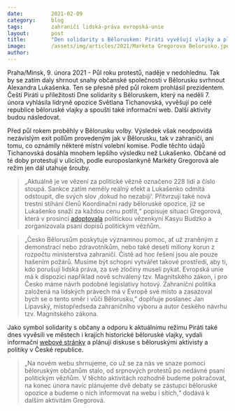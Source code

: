 ```yaml
---
date:         2021-02-09 
category:     blog
tags:         zahraničí lidská-práva evropská-unie
layout:       post
title:        "Den solidarity s Běloruskem: Piráti vyvěšují vlajky a plánují stupňovat tlak"
image:        /assets/img/articles/2021/Marketa Gregorova Belorusko.jpeg
author:       
---
```


Praha/Minsk, 9. února 2021 - Půl roku protestů, naděje v nedohlednu. Tak by se zatím daly shrnout snahy občanské společnosti v Bělorusku svrhnout Alexandra Lukašenka. Ten se přesně před půl rokem prohlásil prezidentem. Čeští Piráti u příležitosti Dne solidarity s Běloruskem, který na neděli 7. února vyhlásila lídryně opozice Světlana Tichanovská, vyvěšují po celé republice běloruské vlajky a spouští také informační web. Další aktivity budou následovat.

 

Před půl rokem proběhly v Bělorusku volby. Výsledek však neodpovídá nezávislým exit pollům provedeným jak v Bělorusku, tak v zahraničí, ani tomu, co oznámily některé místní volební komise. Podle těchto údajů Tichanovská dosáhla mnohem lepšího výsledku než Lukašenko. Občané od té doby protestují v ulicích, podle europoslankyně Markéty Gregorová ale režim jen dál utahuje šrouby.

 

> „Aktuálně je ve vězení za politické vězně označeno 228 lidí a číslo stoupá. Sankce zatím neměly reálný efekt a Lukašenko odmítá odstoupit, dle svých slov ‚dokud ho nezabijí‘. Přitvrzují také nová trestní stíhání členů Koordinační rady běloruské opozice, již se Lukašenko snaží za každou cenu potřít,“ popisuje situaci Gregorová, která v prosinci [adoptovala](https://www.pirati.cz/tiskove-zpravy/gregorova-adoptovala-politickou-vezenkyni.html) politickou vězenkyni Kasyu Budzko a zorganizovala psaní dopisů politickým vězňům.

 

> „Česko Bělorusům poskytuje významnou pomoc, ať už zraněným z demonstrací nebo zdravotníkům, nebo také deseti miliony korun z rozpočtu ministerstva zahraničí. Čistě ad hoc řešení jsou ale pouze hašením požárů. Musíme být schopni vytvářet takové prostředí, aby ti, kdo porušují lidská práva, za své zločiny museli pykat. Evropská unie má k dispozici například nově schválený tzv. Magnitského zákon, i pro Česko máme návrh podobné legislativy hotový. Zahraniční politika založená na lidských právech má v Evropě své místo a zasazoval bych se o tento směr i vůči Bělorusku,” doplňuje poslanec Jan Lipavský, místopředseda zahraničního výboru a autor českého návrhu tzv. Magnitského zákona.

 

Jako symbol solidarity s občany a odporu k aktuálnímu režimu Piráti také dnes vyvěsili ve městech i krajích historické běloruské vlajky, vydali informační [webové stránky](https://zo.pirati.cz/tema/belorusko/) a plánují diskuse s běloruskými aktivisty a politiky v České republice.

 

> „Na novém webu shrnujeme, co už se za nás ve snaze pomoci běloruským občanům stalo, od srpnových protestů po nedávné psaní politickým vězňům. V těchto aktivitách rozhodně budeme pokračovat, na konec února navíc plánujeme dvě debaty se zástupci běloruské opozice a budeme o nich informovat na webu i sítích,“ dodává k dalším aktivitám Gregorová.
